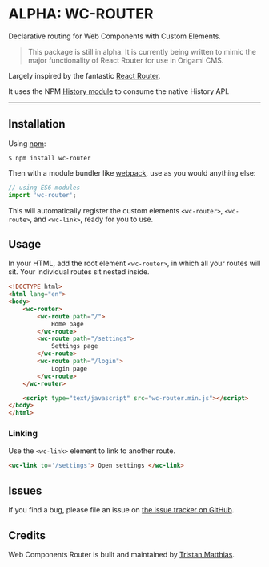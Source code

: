# ALPHA: WC-ROUTER

Declarative routing for Web Components with Custom Elements.

> This package is still in alpha. It is currently being written to mimic the major functionality of React Router for use in Origami CMS.

Largely inspired by the fantastic [React Router](https://github.com/ReactTraining/react-router).

It uses the NPM [History module](https://www.npmjs.com/package/history) to consume the native History API.

---

## Installation
Using [npm](https://www.npmjs.com/):

```
$ npm install wc-router
```

Then with a module bundler like [webpack](https://webpack.github.io/), use as you would anything else:

```js
// using ES6 modules
import 'wc-router';
```

This will automatically register the custom elements `<wc-router>`, `<wc-route>`, and `<wc-link>`, ready for you to use.


## Usage
In your HTML, add the root element `<wc-router>`, in which all your routes will sit. Your individual routes sit nested inside.

```html
<!DOCTYPE html>
<html lang="en">
<body>
    <wc-router>
        <wc-route path="/">
            Home page
        </wc-route>
        <wc-route path="/settings">
            Settings page
        </wc-route>
        <wc-route path="/login">
            Login page
        </wc-route>
    </wc-router>

    <script type="text/javascript" src="wc-router.min.js"></script>
</body>
</html>
```


### Linking
Use the `<wc-link>` element to link to another route.

```html
<wc-link to='/settings'> Open settings </wc-link>
```



## Issues
If you find a bug, please file an issue on [the issue tracker on GitHub](https://github.com/tristanMatthias/wc-router/issues).



## Credits
Web Components Router is built and maintained by [Tristan Matthias](https://www.github.com/tristanMatthias).
